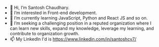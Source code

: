 - 👋 Hi, I’m Santosh Chaudhary.
- 👀 I’m interested in Front-end development.
- 🌱 I’m currently learning JavaScript, Python and React JS and so on.
- 💞️ I’m seeking a challenging position in a reputed organization where I can learn new skills, expand my knowledge, leverage my learning, and contribute to organization growth.
- 📫 My LinkedIn I'd is https://www.linkedin.com/in/santoshcy7/

<!---
officialsantosh/officialsantosh is a ✨ special ✨ repository because its `README.md` (this file) appears on your GitHub profile.
You can click the Preview link to take a look at your changes.
--->

